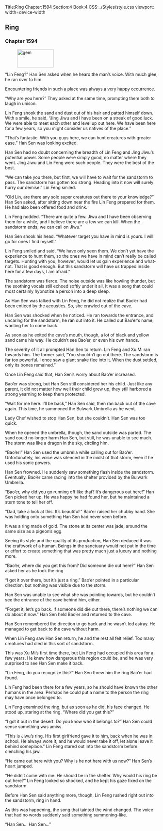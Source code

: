 Title:Ring 
Chapter:1594 
Section:4 
Book:4 
CSS:../Styles/style.css 
viewport: width=device-width
  
## Ring
### Chapter 1594 
<figure>
	<img src="../Images/gem.gif" alt="gem" id="gem" width="120" height="60" />
</figure>
  

  
  “Lin Feng?” Han Sen asked when he heard the man’s voice. With much glee, he ran over to him.

Encountering friends in such a place was always a very happy occurrence.

“Why are you here?” They asked at the same time, prompting them both to laugh in unison.

Lin Feng shook the sand and dust out of his hair and patted himself down. With a smile, he said, “Jing Jiwu and I have been on a streak of good luck. We were able to meet each other and level up out here. We have been here for a few years, so you might consider us natives of the place.”

“That’s fantastic. With you guys here, we can hunt creatures with greater ease.” Han Sen was looking excited.

Han Sen had no doubt concerning the breadth of Lin Feng and Jing Jiwu’s potential power. Some people were simply good, no matter where they went. Jing Jiwu and Lin Feng were such people. They were the best of the best.

“We can take you there, but first, we will have to wait for the sandstorm to pass. The sandstorm has gotten too strong. Heading into it now will surely hurry our demise.” Lin Feng smiled.

“Old Lin, are there any solo super creatures out there to your knowledge?” Han Sen asked, after sitting down near the fire Lin Feng prepared for them. He had also been offered food and drink.

Lin Feng nodded. “There are quite a few. Jiwu and I have been observing them for a while, and I believe there are a few we can kill. When the sandstorm ends, we can call on Jiwu.”

Han Sen shook his head. “Whatever target you have in mind is yours. I will go for ones I find myself.”

Lin Feng smiled and said, “We have only seen them. We don’t yet have the experience to hunt them, so the ones we have in mind can’t really be called targets. Hunting with you, however, would let us gain experience and what-not. That is good enough. But this sandstorm will have us trapped inside here for a few days, I am afraid.”

The sandstorm was fierce. The noise outside was like howling thunder, but the soothing vocals still echoed softly under it all. It was a song that could most certainly hypnotize a person into a deep sleep.

As Han Sen was talked with Lin Feng, he did not realize that Bao’er had been enticed by the acoustics. So, she crawled out of the cave.

Han Sen was shocked when he noticed. He ran towards the entrance, and uncaring for the sandstorm, he ran out into it. He called out Bao’er’s name, wanting her to come back.

As soon as he exited the cave’s mouth, though, a lot of black and yellow sand came his way. He couldn’t see Bao’er, or even his own hands.

The severity of it all prompted Han Sen to return. Lin Feng and Xu Mi ran towards him. The former said, “You shouldn’t go out there. The sandstorm is far too powerful. I once saw a giant snake flee into it. When the dust settled, only its bones remained.”

Once Lin Feng said that, Han Sen’s worry about Bao’er increased.

Bao’er was strong, but Han Sen still considered her his child. Just like any parent, it did not matter how well their child grew up, they still harbored a strong yearning to keep them protected.

“Wait for me here. I’ll be back,” Han Sen said, then ran back out of the cave again. This time, he summoned the Bulwark Umbrella as he went.

Lady Chef wished to stop Han Sen, but she couldn’t. Han Sen was too quick.

When he opened the umbrella, though, the sand outside was parted. The sand could no longer harm Han Sen, but still, he was unable to see much. The storm was like a dragon in the sky, circling him.

“Bao’er!” Han Sen used the umbrella while calling out for Bao’er. Unfortunately, his voice was silenced in the midst of that storm, even if he used his sonic powers.

Han Sen frowned. He suddenly saw something flash inside the sandstorm. Eventually, Bao’er came racing into the shelter provided by the Bulwark Umbrella.

“Bao’er, why did you go running off like that? It’s dangerous out here!” Han Sen picked her up. He was happy he had found her, but he maintained a stern tone to tell her off.

“Dad, take a look at this. It’s beautiful!” Bao’er raised her chubby hand. She was holding onto something Han Sen had never seen before.

It was a ring made of gold. The stone at its center was jade, around the same size as a pigeon’s egg.

Seeing its style and the quality of its production, Han Sen deduced it was the craftwork of a human. Beings in the sanctuary would not put in the time or effort to create something that was pretty much just a luxury and nothing more.

“Bao’er, where did you get this from? Did someone die out here?” Han Sen asked her as he took the ring.

“I got it over there, but it’s just a ring.” Bao’er pointed in a particular direction, but nothing was visible due to the storm.

Han Sen was unable to see what she was pointing towards, but he couldn’t see the entrance of the cave behind him, either.

“Forget it, let’s go back. If someone did die out there, there’s nothing we can do about it now.” Han Sen held Bao’er and returned to the cave.

Han Sen remembered the direction to go back and he wasn’t led astray. He managed to get back to the cave without harm.

When Lin Feng saw Han Sen return, he and the rest all felt relief. Too many creatures had died in this sort of sandstorm.

This was Xu Mi’s first time there, but Lin Feng had occupied this area for a few years. He knew how dangerous this region could be, and he was very surprised to see Han Sen make it back.

“Lin Feng, do you recognize this?” Han Sen threw him the ring Bao’er had found.

Lin Feng had been there for a few years, so he should have known the other humans in the area. Perhaps he could put a name to the person the ring may have once belonged to.

Lin Feng examined the ring, but as soon as he did, his face changed. He stood up, staring at the ring. “Where did you get this?”

“I got it out in the desert. Do you know who it belongs to?” Han Sen could sense something was amiss.

“This is Jiwu’s ring. His first girlfriend gave it to him, back when he was in school. He always wore it, and he would never take it off, let alone leave it behind someplace.” Lin Feng stared out into the sandstorm before clenching his jaw.

“He came out here with you? Why is he not here with us now?” Han Sen’s heart jumped.

“He didn’t come with me. He should be in the shelter. Why would his ring be out here?” Lin Feng looked so shocked, and he kept his gaze fixed on the sandstorm.

Before Han Sen said anything more, though, Lin Feng rushed right out into the sandstorm, ring in hand.

As this was happening, the song that tainted the wind changed. The voice that had no words suddenly said something summoning-like.

“Han Sen… Han Sen…”
